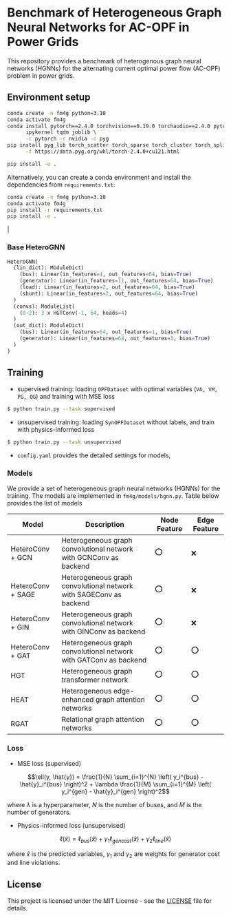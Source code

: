 # Benchmark of Heterogeneous Graph Neural Networks for AC-OPF in Power Grids

This repository provides a benchmark of heterogenous graph neural networks (HGNNs) for the alternating current optimal power flow (AC-OPF) problem in power grids.


## Environment setup

```bash
conda create -n fm4g python=3.10
conda activate fm4g
conda install pytorch==2.4.0 torchvision==0.19.0 torchaudio==2.4.0 pytorch-cuda=12.1 pyg \
      ipykernel tqdm joblib \
      -c pytorch -c nvidia -c pyg
pip install pyg_lib torch_scatter torch_sparse torch_cluster torch_spline_conv scikit-learn pandapower matplotlib lightning ipykernel pytest \
      -f https://data.pyg.org/whl/torch-2.4.0+cu121.html 

pip install -e .
```

Alternatively, you can create a conda environment and install the dependencies from `requirements.txt`:

```bash
conda create -n fm4g python=3.10
conda activate fm4g
pip install -r requirements.txt
pip install -e . 
```



<!-- ## Data

* node (size, # of features)

| Grid    | Bus     | Gen     | Load    | Shunt  |
| ------- | ------- | ------- | ------- | ------ |
| case 14 | (14, 4) | (5, 11) | (11, 2) | (1, 2) |
| case 30 | (30, 4) | (6, 11) | (21, 2) | (2, 2) |

* edge (size, # of features)

| Grid    | (bus, ac_line, bus) | (bus, transformer, bus) | (gen, gen_link, bus) | (bus, gen_link, gen) | (load, load_link, bus) | (bus, load_link, load) | (shunt, shunt_link, bus) | (bus, shunt_link, shunt) |
| ------- | ------------------- | ----------------------- | -------------------- | -------------------- | ---------------------- | ---------------------- | ------------------------ | ------------------------ |
| case 14 | (17, 9)             | (3, 11)                 | (5, 0)               | (5, 0)               | (11, 0)                | (11, 0)                | (1, 0)                   | (1, 0)                   |
| case 30 | (34, 9)             | (7, 11)                 | (6, 0)               | (6, 0)               | (21, 0)                | (21, 0)                | (2, 0)                   | (2, 0)                   | --> |


### Base HeteroGNN

```py
HeteroGNN(
  (lin_dict): ModuleDict(
    (bus): Linear(in_features=4, out_features=64, bias=True)
    (generator): Linear(in_features=11, out_features=64, bias=True)
    (load): Linear(in_features=2, out_features=64, bias=True)
    (shunt): Linear(in_features=2, out_features=64, bias=True)
  )
  (convs): ModuleList(
    (0-2): 3 x HGTConv(-1, 64, heads=4)
  )
  (out_dict): ModuleDict(
    (bus): Linear(in_features=64, out_features=1, bias=True)
    (generator): Linear(in_features=64, out_features=1, bias=True)
  )
)
```

## Training

* supervised training: loading `OPFDataset` with optimal variables (`VA, VM, PG, QG`) and training with MSE loss
```bash
$ python train.py --task supervised
```

* unsupervised training: loading `SynOPFDataset` without labels, and train with physics-informed loss
```bash
$ python train.py --task unsupervised
```

* `config.yaml` provides the detailed settings for models, 

### Models

We provide a set of heterogeneous graph neural networks (HGNNs) for the training. 
The models are implemented in `fm4g/models/hgnn.py`. 
Table below provides the list of models

| Model             | Description                                                        | Node Feature | Edge Feature |
| ----------------- | ------------------------------------------------------------------ | ------------ | ------------ |
| HeteroConv + GCN  | Heterogeneous graph convolutional network with GCNConv as backend  | :o:          | :x:          |
| HeteroConv + SAGE | Heterogeneous graph convolutional network with SAGEConv as backend | :o:          | :x:          |
| HeteroConv + GIN  | Heterogeneous graph convolutional network with GINConv as backend  | :o:          | :x:          |
| HeteroConv + GAT  | Heterogeneous graph convolutional network with GATConv as backend  | :o:          | :o:          |
| HGT               | Heterogeneous graph transformer network                            | :o:          | :o:          |
| HEAT              | Heterogeneous edge-enhanced graph attention networks               | :o:          | :o:          |
| RGAT              | Relational graph attention networks                                | :o:          | :o:          |

### Loss

* MSE loss (supervised)

```math
\ell(y, \hat{y}) = \frac{1}{N} \sum_{i=1}^{N} \left( y_i^{bus} - \hat{y}_i^{bus} \right)^2 + \lambda \frac{1}{M} \sum_{i=1}^{M} \left( y_i^{gen} - \hat{y}_i^{gen} \right)^2
```

where $\lambda$ is a hyperparameter, $N$ is the number of buses, and $M$ is the number of generators.

* Physics-informed loss (unsupervised)
```math
\ell(\hat{x}) = \ell_{bus} (\hat{x}) + \gamma_1 \ell_{gen cost} (\hat{x}) + \gamma_2 \ell_{line} (\hat{x})
```
where $\hat{x}$ is the predicted variables, $\gamma_1$ and $\gamma_2$ are weights for generator cost and line violations.

## License
This project is licensed under the MIT License - see the [LICENSE](LICENSE) file for details.